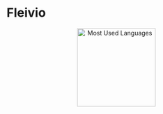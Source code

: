 # Fleivio

<p align="center">
    <img alt="Most Used Languages" height="180em" src="https://github-readme-stats.vercel.app/api/top-langs/?username=fleivio&layout=compact&theme=radical">
</p>
